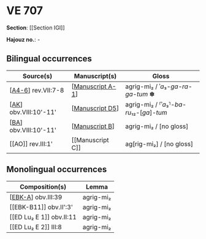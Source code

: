 # VE 707

**Section**: [[Section IGI]]

**Hajouz no.**: -

## Bilingual occurrences

| Source(s)               | Manuscript(s)      | Gloss                                      |
| ----------------------- | ------------------ | ------------------------------------------ |
| [[A4-6]] rev.VII:7-8    | [[Manuscript A-1]] | agrig-mi₂ / ʾ*a*₃-*ga-ra-ga-tum* ✽         |
| [[AK]] obv.VIII:10'-11' | [[Manuscript D5]]  | agrig-mi₂ / ⸢ʾ*a*₃⸣-*ba-ru*₁₂-[*ga*]-*tum* |
| [[BA]] obv.VIII:10'-11' | [[Manuscript B]]   | agrig-mi₂ / [no gloss]                     |
| [[AO]] rev.III:1'       | [[Manuscript C]]   | ag[rig-mi₂] / [no gloss]                   |

## Monolingual occurrences

| Composition(s)           | Lemma     |
| ------------------------ | --------- |
| [[EBK-A]] obv.III:39     | agrig-mi₂ |
| [[EBK-B11]] obv.II':3'   | agrig-mi₂ |
| [[ED Lu₂ E 1]] obv.II:11 | agrig-mi₂ |
| [[ED Lu₂ E 2]] III:8     | agrig-mi₂ |


[//begin]: # "Autogenerated link references for markdown compatibility"
[A4-6]: A4-6 "MEE 4, 4 + MEE 4, 5 + MEE 4, 6 = TM.75.G.2000+TM.75.G.2005+TM.75.G.2006"
[Manuscript A-1]: <Manuscript A-1> "Manuscript A-1"
[AK]: AK "MEE 4, 47 + MEE 4, 48 = TM.75.G.1825+TM.75.G.3131"
[Manuscript D5]: <Manuscript D5> "Manuscript D5"
[BA]: BA "MEE 4 65 = TM.75.G.4525"
[Manuscript B]: <Manuscript B> "Manuscript B"
[EBK-A]: EBK-A "MEE 4, 115 +"
[//end]: # "Autogenerated link references"